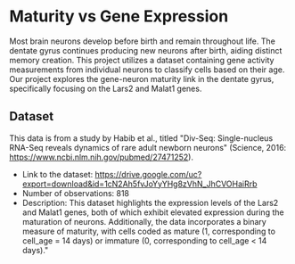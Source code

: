# Maturity vs Gene Expression

Most brain neurons develop before birth and remain throughout life. The dentate gyrus continues producing new neurons after birth, aiding distinct memory creation. This project utilizes a dataset containing gene activity measurements from individual neurons to classify cells based on their age. Our project explores the gene-neuron maturity link in the dentate gyrus, specifically focusing on the Lars2 and Malat1 genes.


## Dataset

This data is from a study by Habib et al., titled "Div-Seq: Single-nucleus RNA-Seq reveals dynamics of rare adult newborn neurons" (Science, 2016: https://www.ncbi.nlm.nih.gov/pubmed/27471252). 

- Link to the dataset: https://drive.google.com/uc?export=download&id=1cN2Ah5fvJoYyYHg8zVhN_JhCVOHaiRrb
- Number of observations: 818
- Description: This dataset highlights the expression levels of the Lars2 and Malat1 genes, both of which exhibit elevated expression during the maturation of neurons. Additionally, the data incorporates a binary measure of maturity, with cells coded as mature (1, corresponding to cell_age = 14 days) or immature (0, corresponding to cell_age < 14 days)."

